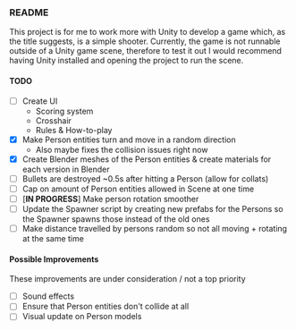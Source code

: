 ### README ###

This project is for me to work more with Unity to develop a game which, as the title suggests, is a simple shooter. Currently, the game is not runnable outside of a Unity game scene, therefore to test it out I would recommend having Unity installed and opening the project to run the scene.

#### TODO ####
- [ ] Create UI 
  - Scoring system
  - Crosshair
  - Rules & How-to-play
- [x] Make Person entities turn and move in a random direction
  - Also maybe fixes the collision issues right now
- [x] Create Blender meshes of the Person entities & create materials for each version in Blender
- [ ] Bullets are destroyed ~0.5s after hitting a Person (allow for collats)
- [ ] Cap on amount of Person entities allowed in Scene at one time
- [ ] [**IN PROGRESS**] Make person rotation smoother
- [ ] Update the Spawner script by creating new prefabs for the Persons so the Spawner spawns those instead of the old ones
- [ ] Make distance travelled by persons random so not all moving + rotating at the same time

#### Possible Improvements ####
These improvements are under consideration / not a top priority
- [ ] Sound effects
- [ ] Ensure that Person entities don't collide at all
- [ ] Visual update on Person models
